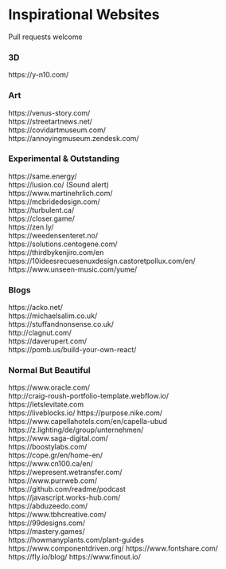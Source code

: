# Inspirational Websites

Pull requests welcome

<h3>3D</h2>
https://y-n10.com/ <br />

<h3>Art</h3>
https://venus-story.com/ <br />
https://streetartnews.net/ <br />
https://covidartmuseum.com/ <br />
https://annoyingmuseum.zendesk.com/ <br />

<h3>Experimental & Outstanding</h3>
https://same.energy/ <br />
https://lusion.co/ (Sound alert) <br />
https://www.martinehrlich.com/ <br />
https://mcbridedesign.com/ <br />
https://turbulent.ca/ <br />
https://closer.game/ <br />
https://zen.ly/ <br />
https://weedensenteret.no/ <br />
https://solutions.centogene.com/ <br />
https://thirdbykenjiro.com/en <br />
https://10ideesrecuesenuxdesign.castoretpollux.com/en/ <br />
https://www.unseen-music.com/yume/ <br />

<h3>Blogs</h3>
https://acko.net/ <br />
https://michaelsalim.co.uk/ <br />
https://stuffandnonsense.co.uk/ <br />
http://clagnut.com/ <br />
https://daverupert.com/ <br />
https://pomb.us/build-your-own-react/ <br />

<h3>Normal But Beautiful</h3>
https://www.oracle.com/ <br />
http://craig-roush-portfolio-template.webflow.io/ <br />
https://letslevitate.com <br />
https://liveblocks.io/
https://purpose.nike.com/ <br />
https://www.capellahotels.com/en/capella-ubud <br />
https://z.lighting/de/group/unternehmen/ <br />
https://www.saga-digital.com/ <br />
https://boostylabs.com/ <br />
https://cope.gr/en/home-en/ <br />
https://www.cn100.ca/en/ <br />
https://wepresent.wetransfer.com/ <br />
https://www.purrweb.com/ <br />
https://github.com/readme/podcast <br />
https://javascript.works-hub.com/ <br />
https://abduzeedo.com/ <br />
https://www.tbhcreative.com/ <br />
https://99designs.com/ <br />
https://mastery.games/ <br />
https://howmanyplants.com/plant-guides <br />
https://www.componentdriven.org/
https://www.fontshare.com/
https://fly.io/blog/
https://www.finout.io/

